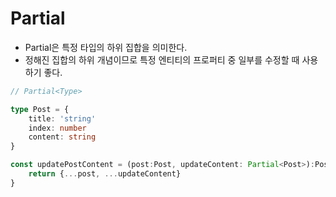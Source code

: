 # Partial<Type>
- Partial은 특정 타입의 하위 집합을 의미한다.
- 정해진 집합의 하위 개념이므로 특정 엔티티의 프로퍼티 중 일부를 수정할 때 사용하기 좋다.

```ts
// Partial<Type>

type Post = {
    title: 'string'
    index: number
    content: string
}

const updatePostContent = (post:Post, updateContent: Partial<Post>):Post => {
    return {...post, ...updateContent}
}
```